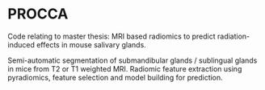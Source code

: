# PROCCA
Code relating to master thesis: MRI based radiomics to predict radiation-induced effects in mouse salivary glands.

Semi-automatic segmentation of submandibular glands / sublingual glands in mice from T2 or T1 weighted MRI.
Radiomic feature extraction using pyradiomics, feature selection and model building for prediction.
